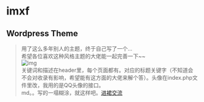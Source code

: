 # imxf
## Wordpress Theme
> 用了这么多年别人的主题，终于自己写了一个...<br>
> 希望各位喜欢这种风格主题的大佬能一起完善一下~~ <br>
> ![img](http://www.mcxiaofan.cn/wp-content/themes/imxf/screenshot.png)<br>
> 关键词和描述在header里，每个页面都有。对应的标题关键字（不知道会不会对收录有影响，希望能有这方面的大佬来解个答）。头像在index.php文件里改，我用的是QQ头像的接口。<br>
> md。。写的一塌糊涂，就这样吧。[进裙交流](https://jq.qq.com/?_wv=1027&k=5mw8IQ6)
